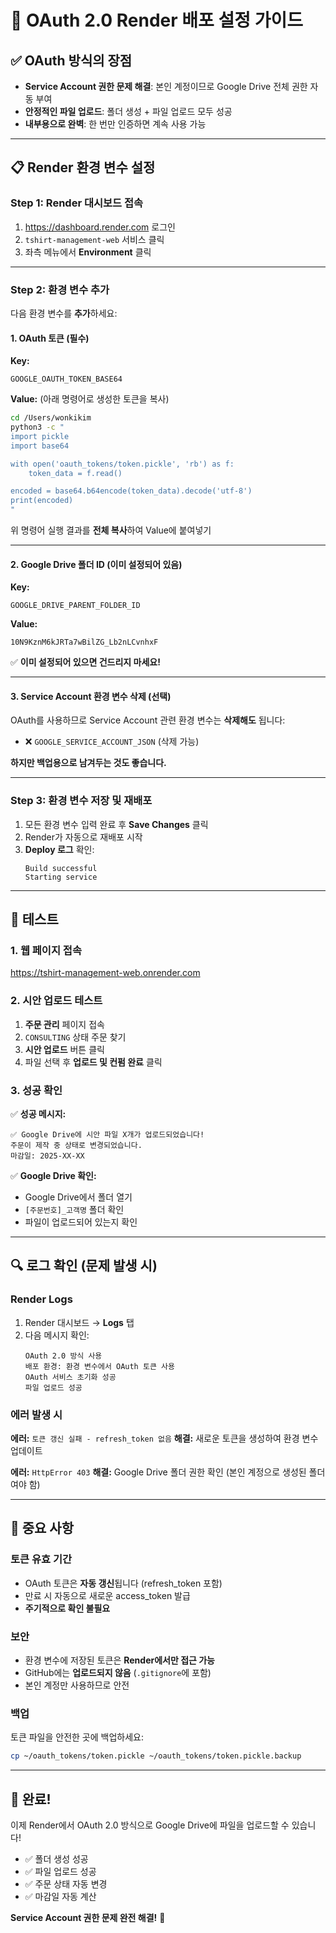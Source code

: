 # 🚀 OAuth 2.0 Render 배포 설정 가이드

## ✅ OAuth 방식의 장점

- **Service Account 권한 문제 해결**: 본인 계정이므로 Google Drive 전체 권한 자동 부여
- **안정적인 파일 업로드**: 폴더 생성 + 파일 업로드 모두 성공
- **내부용으로 완벽**: 한 번만 인증하면 계속 사용 가능

---

## 📋 Render 환경 변수 설정

### **Step 1: Render 대시보드 접속**

1. https://dashboard.render.com 로그인
2. `tshirt-management-web` 서비스 클릭
3. 좌측 메뉴에서 **Environment** 클릭

---

### **Step 2: 환경 변수 추가**

다음 환경 변수를 **추가**하세요:

#### **1. OAuth 토큰 (필수)**

**Key:**
```
GOOGLE_OAUTH_TOKEN_BASE64
```

**Value:** (아래 명령어로 생성한 토큰을 복사)
```bash
cd /Users/wonkikim
python3 -c "
import pickle
import base64

with open('oauth_tokens/token.pickle', 'rb') as f:
    token_data = f.read()

encoded = base64.b64encode(token_data).decode('utf-8')
print(encoded)
"
```

위 명령어 실행 결과를 **전체 복사**하여 Value에 붙여넣기

---

#### **2. Google Drive 폴더 ID (이미 설정되어 있음)**

**Key:**
```
GOOGLE_DRIVE_PARENT_FOLDER_ID
```

**Value:**
```
10N9KznM6kJRTa7wBilZG_Lb2nLCvnhxF
```

✅ **이미 설정되어 있으면 건드리지 마세요!**

---

#### **3. Service Account 환경 변수 삭제 (선택)**

OAuth를 사용하므로 Service Account 관련 환경 변수는 **삭제해도** 됩니다:
- ❌ `GOOGLE_SERVICE_ACCOUNT_JSON` (삭제 가능)

**하지만 백업용으로 남겨두는 것도 좋습니다.**

---

### **Step 3: 환경 변수 저장 및 재배포**

1. 모든 환경 변수 입력 완료 후 **Save Changes** 클릭
2. Render가 자동으로 재배포 시작
3. **Deploy 로그** 확인:
   ```
   Build successful
   Starting service
   ```

---

## 🧪 테스트

### **1. 웹 페이지 접속**

https://tshirt-management-web.onrender.com

### **2. 시안 업로드 테스트**

1. **주문 관리** 페이지 접속
2. `CONSULTING` 상태 주문 찾기
3. **시안 업로드** 버튼 클릭
4. 파일 선택 후 **업로드 및 컨펌 완료** 클릭

### **3. 성공 확인**

✅ **성공 메시지:**
```
✅ Google Drive에 시안 파일 X개가 업로드되었습니다!
주문이 제작 중 상태로 변경되었습니다.
마감일: 2025-XX-XX
```

✅ **Google Drive 확인:**
- Google Drive에서 폴더 열기
- `[주문번호]_고객명` 폴더 확인
- 파일이 업로드되어 있는지 확인

---

## 🔍 로그 확인 (문제 발생 시)

### **Render Logs**

1. Render 대시보드 → **Logs** 탭
2. 다음 메시지 확인:
   ```
   OAuth 2.0 방식 사용
   배포 환경: 환경 변수에서 OAuth 토큰 사용
   OAuth 서비스 초기화 성공
   파일 업로드 성공
   ```

### **에러 발생 시**

**에러:** `토큰 갱신 실패 - refresh_token 없음`
**해결:** 새로운 토큰을 생성하여 환경 변수 업데이트

**에러:** `HttpError 403`
**해결:** Google Drive 폴더 권한 확인 (본인 계정으로 생성된 폴더여야 함)

---

## 📌 중요 사항

### **토큰 유효 기간**

- OAuth 토큰은 **자동 갱신**됩니다 (refresh_token 포함)
- 만료 시 자동으로 새로운 access_token 발급
- **주기적으로 확인 불필요**

### **보안**

- 환경 변수에 저장된 토큰은 **Render에서만 접근 가능**
- GitHub에는 **업로드되지 않음** (`.gitignore`에 포함)
- 본인 계정만 사용하므로 안전

### **백업**

토큰 파일을 안전한 곳에 백업하세요:
```bash
cp ~/oauth_tokens/token.pickle ~/oauth_tokens/token.pickle.backup
```

---

## 🎉 완료!

이제 Render에서 OAuth 2.0 방식으로 Google Drive에 파일을 업로드할 수 있습니다!

- ✅ 폴더 생성 성공
- ✅ 파일 업로드 성공
- ✅ 주문 상태 자동 변경
- ✅ 마감일 자동 계산

**Service Account 권한 문제 완전 해결!** 🎊

